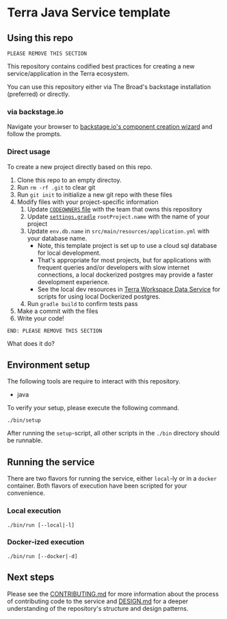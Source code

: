 # Terra Java Service template

## Using this repo

```text
PLEASE REMOVE THIS SECTION
```

This repository contains codified best practices for creating a new service/application in the Terra ecosystem.

You can use this repository either via The Broad's backstage installation (preferred) or directly.

### via backstage.io

Navigate your browser to
[backstage.io's component creation wizard](https://backstage.dsp-devops.broadinstitute.org/create?filters%5Bkind%5D=template&filters%5Buser%5D=all)
and follow the prompts.

### Direct usage

To create a new project directly based on this repo.

1. Clone this repo to an empty directoy.
2. Run `rm -rf .git` to clear git
3. Run `git init` to initialize a new git repo with these files
4. Modify files with your project-specific information
    1. Update [`CODEOWNERS` file](.github/CODEOWNERS) with the team that owns this repository
    2. Update [`settings.gradle`](./settings.gradle) `rootProject.name` with the name of your project
    3. Update `env.db.name` in `src/main/resources/application.yml` with your database name.
        - Note, this template project is set up to use a cloud sql database for local development.
        - That's appropriate for most projects, but for applications with frequent queries and/or developers with slow internet connections, a local dockerized postgres may provide a faster development experience.
        - See the local dev resources in [Terra Workspace Data Service](https://github.com/DataBiosphere/terra-workspace-data-service/tree/main/local-dev) for scripts for using local Dockerized postgres.
    4. Run `gradle build` to confirm tests pass
5. Make a commit with the files
6. Write your code!

```text
END: PLEASE REMOVE THIS SECTION
```

<!-- INSERT REPOSITORY DESCRIPTION HERE -->
What does it do?

## Environment setup

The following tools are require to interact with this repository.

- java

To verify your setup, please execute the following command.

```shell
./bin/setup
```

After running the `setup`-script,
all other scripts in the `./bin` directory should be runnable.

## Running the service

There are two flavors for running the service, either `local`-ly or in a `docker` container.
Both flavors of execution have been scripted for your convenience.

### Local execution

```shell
./bin/run [--local|-l]
```

### Docker-ized execution

```shell
./bin/run [--docker|-d]
```

## Next steps

Please see the [CONTRIBUTING.md](./CONTRIBUTING.md) for more information about the process of
contributing code to the service and [DESIGN.md](./DESIGN.md) for a deeper understanding of the
repository's structure and design patterns.

